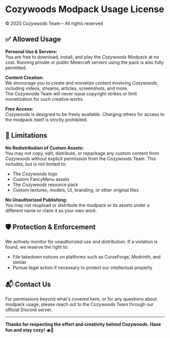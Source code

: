 # Cozywoods Modpack Usage License  
© 2025 Cozywoods Team – All rights reserved

## ✅ Allowed Usage

**Personal Use & Servers:**  
You are free to download, install, and play the _Cozywoods_ Modpack at no cost. Running private or public Minecraft servers using the pack is also fully permitted.

**Content Creation:**  
We encourage you to create and monetize content involving _Cozywoods_, including videos, streams, articles, screenshots, and more.  
The Cozywoods Team will never issue copyright strikes or limit monetization for such creative works.

**Free Access:**  
_Cozywoods_ is designed to be freely available. Charging others for access to the modpack itself is strictly prohibited.

## 🚫 Limitations

**No Redistribution of Custom Assets:**  
You may not copy, edit, distribute, or repackage any custom content from _Cozywoods_ without explicit permission from the Cozywoods Team. This includes, but is not limited to:

- The _Cozywoods_ logo  
- Custom FancyMenu assets  
- The _Cozywoods_ resource pack  
- Custom textures, models, UI, branding, or other original files  

**No Unauthorized Publishing:**  
You may not reupload or distribute the modpack or its assets under a different name or claim it as your own work.

## 🛡️ Protection & Enforcement

We actively monitor for unauthorized use and distribution. If a violation is found, we reserve the right to:

- File takedown notices on platforms such as CurseForge, Modrinth, and similar  
- Pursue legal action if necessary to protect our intellectual property  

## 📬 Contact Us

For permissions beyond what's covered here, or for any questions about modpack usage, please reach out to the Cozywoods Team through our official Discord server.

---

**Thanks for respecting the effort and creativity behind _Cozywoods_. Have fun and stay cozy!** 🫖🌿
